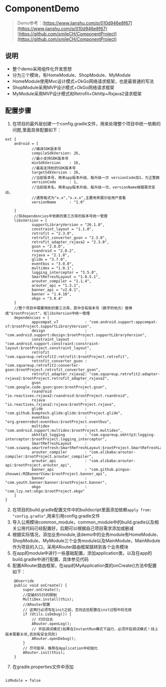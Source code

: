 # ComponentDemo
> Demo参考：[https://www.jianshu.com/p/010d946e8f67](https://www.jianshu.com/p/010d946e8f67) 
> [https://github.com/smileCH/ComponentProject](https://github.com/smileCH/ComponentProject)

## 说明
- 整个demo采用组件化开发思想
- 分为三个模块，有HomeModule、ShopModule、MyModule
- HomeModule使用Mvc设计模式+OkGo网络请求框架，也是最普通的写法
- ShopModule采用MVP设计模式+OkGo网络请求框架
- MyModule采用MVP设计模式和Retrofit+Okhttp+Rxjava2请求框架

## 配置步骤
1. 在项目的最外层创建一个config.gradle文件，用来处理整个项目中统一依赖的问题,里面具体配置如下：

```
ext {
    android = [
            //编译SDK版本号
            compileSdkVersion: 26,
            //最小支持SDK版本号
            minSdkVersion    : 16,
            //最高支持到的SDK版本号
            targetSdkVersion : 26,
            //当前版本号，用来app版本升级，每升级一次 versionCode加1，为正整数
            versionCode      : 1,
            //当前版本名，用来app版本升级，每升级一次，versionName根据需求变动，
            //通常格式为"x.x","x.x.x",主要用来展示给用户查看
            versionName      : "1.0"
            
    ]
    //将dependencies中依赖的第三方库的版本号统一管理
    libsVersion = [
            supportLibraryVersion = "26.1.0",
            constraint_layout = "1.1.0",
            retrofit = "2.3.0",
            retrofit_converter_gson = "2.3.0",
            retrofit_adapter_rxjava2 = "2.3.0",
            gson = "2.8.0",
            rxandroid = "2.0.2",
            rxjava = "2.1.8",
            glide = "3.7.0",
            eventbus = "3.0.0",
            multidex = "1.0.1",
            logging_interceptor = "3.5.0",
            SmartRefreshLayout = "1.0.5.1",
            arouter_compiler = "1.1.4",
            arouter_api = "1.3.1",
            banner_api = "v2.0.1",
            banner = "1.4.10",
            okgo = "3.0.4"
    ]
    //整个项目中需要用到的第三方库，其中含有版本号（数字的地方）替换成"$rootProject"，在libsVersion中统一管理
    dependencies = [
            appcompat_v7            : "com.android.support:appcompat-v7:$rootProject.supportLibraryVersion",
            design                  : "com.android.support:design:$rootProject.supportLibraryVersion",
            constraint_layout       : "com.android.support.constraint:constraint-layout:$rootProject.constraint_layout",
            retrofit                : "com.squareup.retrofit2:retrofit:$rootProject.retrofit",
            retrofit_converter_gson : "com.squareup.retrofit2:converter-gson:$rootProject.retrofit_converter_gson",
            retrofit_adapter_rxjava2: "com.squareup.retrofit2:adapter-rxjava2:$rootProject.retrofit_adapter_rxjava2",
            gson                    : "com.google.code.gson:gson:$rootProject.gson",
            rxandroid               : "io.reactivex.rxjava2:rxandroid:$rootProject.rxandroid",
            rxjava                  : "io.reactivex.rxjava2:rxjava:$rootProject.rxjava",
            glide                   : "com.github.bumptech.glide:glide:$rootProject.glide",
            eventbus                : "org.greenrobot:eventbus:$rootProject.eventbus",
            multidex                : "com.android.support:multidex:$rootProject.multidex",
            okhttp3_logging         : "com.squareup.okhttp3:logging-interceptor:$rootProject.logging_interceptor",
            SmartRefreshLayout      : "com.scwang.smartrefresh:SmartRefreshLayout:$rootProject.SmartRefreshLayout",
            arouter_compiler        : "com.alibaba:arouter-compiler:$rootProject.arouter_compiler",
            arouter_api             : "com.alibaba:arouter-api:$rootProject.arouter_api",
            banner_api              : "com.github.pinguo-zhouwei:MZBannerView:$rootProject.banner_api",
            banner                  : "com.youth.banner:banner:$rootProject.banner",
            okgo                    : "com.lzy.net:okgo:$rootProject.okgo"
    ]
}

```

2. 在项目的build.gradle配置文件中的buildscript里面添加依赖`apply from: "config.gradle"`,用来引用config.gradle文件
3. 导入公用模块common_module，common_module中的build.gradle以及相关公用代码已经配置好，后期可以根据自己项目需求添加或删减
4. 根据实际情况，添加业务module,该demo中的业务module有HomeModule、ShopModule、MyModule三个业务module以及MainModule，MainModule作为项目的入口，采用ARouter路由框架跳转到各个业务模块
5. 在app的module中进行一些基础配置，添加application类，以及在app的build.gradle中进行配置，具体参见代码
6. 配置ARouter路由框架，在app的MyApplication类的onCreate()方法中配置如下：
```
    @Override
    public void onCreate() {
        super.onCreate();
        //突破65535的限制
        MultiDex.install(this);
        //ARouter配置
        // 这两行必须写在init之前，否则这些配置在init过程中将无效
        if (Utils.isDebug()) {
            // 打印日志
            ARouter.openLog();
            // 开启调试模式(如果在InstantRun模式下运行，必须开启调试模式！线上版本需要关闭,否则有安全风险)
            ARouter.openDebug();
        }
        // 尽可能早，推荐在Application中初始化
        ARouter.init(this);
    }

```
7. 在gradle.properties文件中添加


```

isModule = false

```







